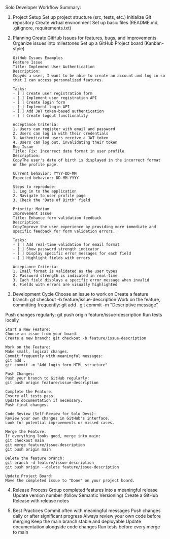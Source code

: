 Solo Developer Workflow Summary:

1.  Project Setup
    Set up project structure (src, tests, etc.)
    Initialize Git repository
    Create virtual environment
    Set up basic files (README.md, .gitignore, requirements.txt)

2.  Planning
    Create GitHub Issues for features, bugs, and improvements
    Organize issues into milestones
    Set up a GitHub Project board (Kanban-style)

        GitHub Issues Examples
        Feature Issue
        Title: Implement User Authentication
        Description:
        CopyAs a user, I want to be able to create an account and log in so that I can access personalized features.

        Tasks:
        - [ ] Create user registration form
        - [ ] Implement user registration API
        - [ ] Create login form
        - [ ] Implement login API
        - [ ] Add JWT token-based authentication
        - [ ] Create logout functionality

        Acceptance Criteria:
        1. Users can register with email and password
        2. Users can log in with their credentials
        3. Authenticated users receive a JWT token
        4. Users can log out, invalidating their token
        Bug Issue
        Title: Fix: Incorrect date format in user profile
        Description:
        CopyThe user's date of birth is displayed in the incorrect format on the profile page.

        Current behavior: YYYY-DD-MM
        Expected behavior: DD-MM-YYYY

        Steps to reproduce:
        1. Log in to the application
        2. Navigate to user profile page
        3. Check the "Date of Birth" field

        Priority: Medium
        Improvement Issue
        Title: Enhance form validation feedback
        Description:
        CopyImprove the user experience by providing more immediate and specific feedback for form validation errors.

        Tasks:
        - [ ] Add real-time validation for email format
        - [ ] Show password strength indicator
        - [ ] Display specific error messages for each field
        - [ ] Highlight fields with errors

        Acceptance Criteria:
        1. Email format is validated as the user types
        2. Password strength is indicated in real-time
        3. Each field displays a specific error message when invalid
        4. Fields with errors are visually highlighted

3.  Development Cycle
    Choose an issue to work on
    Create a feature branch: git checkout -b feature/issue-description
    Work on the feature, committing frequently:
    git add .
    git commit -m "Descriptive message"

Push changes regularly: git push origin feature/issue-description
Run tests locally

    Start a New Feature:
    Choose an issue from your board.
    Create a new branch: git checkout -b feature/issue-description

    Work on the Feature:
    Make small, logical changes.
    Commit frequently with meaningful messages:
    git add .
    git commit -m "Add login form HTML structure"

    Push Changes:
    Push your branch to GitHub regularly:
    git push origin feature/issue-description

    Complete the Feature:
    Ensure all tests pass.
    Update documentation if necessary.
    Push final changes.

    Code Review (Self-Review for Solo Devs):
    Review your own changes in GitHub's interface.
    Look for potential improvements or missed cases.

    Merge the Feature:
    If everything looks good, merge into main:
    git checkout main
    git merge feature/issue-description
    git push origin main

    Delete the feature branch:
    git branch -d feature/issue-description
    git push origin --delete feature/issue-description

    Update Project Board:
    Move the completed issue to "Done" on your project board.

4. Release Process
   Group completed features into a meaningful release
   Update version number (follow Semantic Versioning)
   Create a GitHub Release with release notes

5. Best Practices
   Commit often with meaningful messages
   Push changes daily or after significant progress
   Always review your own code before merging
   Keep the main branch stable and deployable
   Update documentation alongside code changes
   Run tests before every merge to main
